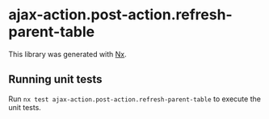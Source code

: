 # ajax-action.post-action.refresh-parent-table

This library was generated with [Nx](https://nx.dev).

## Running unit tests

Run `nx test ajax-action.post-action.refresh-parent-table` to execute the unit tests.
